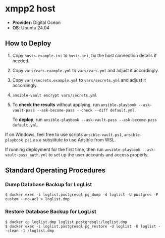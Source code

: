 <!--
SPDX-FileCopyrightText: 2025 Friedrich von Never <friedrich@fornever.me>

SPDX-License-Identifier: MIT
-->

xmpp2 host
==========
- **Provider:** Digital Ocean
- **OS**: Ubuntu 24.04

How to Deploy
-------------
1. Copy `hosts.example.ini` to `hosts.ini`, fix the host connection details if needed.
2. Copy `vars/vars.example.yml` to `vars/vars.yml` and adjust it accordingly.
3. Copy `vars/secrets.example.yml` to `vars/secrets.yml` and adjust it accordingly.
4. `ansible-vault encrypt vars/secrets.yml`
5. To **check the results** without applying, run `ansible-playbook --ask-vault-pass --ask-become-pass --check --diff default.yml`.

   To **deploy**, run `ansible-playbook --ask-vault-pass --ask-become-pass default.yml`.

If on Windows, feel free to use scripts `ansible-vault.ps1`, `ansible-playbook.ps1` as a substitute to use Ansible from WSL.

If running deployment for the first time, then run `ansible-playbook --ask-vault-pass auth.yml` to set up the user accounts and access properly.

Standard Operating Procedures
-----------------------------

### Dump Database Backup for LogList
```console
$ docker exec -i loglist.postgresql pg_dump -d loglist -U postgres -F custom --no-acl > loglist.dmp
```

### Restore Database Backup for LogList
```console
$ docker cp loglist.dmp loglist.postgresql:/loglist.dmp
$ docker exec -i loglist.postgresql pg_restore -d loglist -U loglist --clean -1 /loglist.dmp
```
